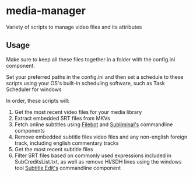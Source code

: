 # media-manager
Variety of scripts to manage video files and its attributes

## Usage
Make sure to keep all these files together in a folder with the config.ini component. 

Set your preferred paths in the config.ini and then set a schedule to these scripts using your
OS's built-in scheduling software, such as Task Scheduler for windows

In order, these scripts will:

1. Get the most recent video files for your media library
2. Extract embedded SRT files from MKVs
3. Fetch online subtitles using [Filebot](https://www.filebot.net/) and [Subliminal's](https://subliminal.readthedocs.io/en/latest/) commandline components
4. Remove embedded subtitle files video files and any non-english foreign track, including english commentary tracks
5. Get the most recent subtitle files
6. Filter SRT files based on commonly used expressions included in SubCreditsList.txt, as well as
remove HI/SDH lines using the windows tool [Subtitle Edit's](http://www.nikse.dk/subtitleedit/) commandline component
